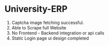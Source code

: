 # University-ERP
1. Captcha image fetching successful.
2. Able to Scrape full Website
3. No Frontend - Backend integration or api calls
4. Static Login page ui design completed